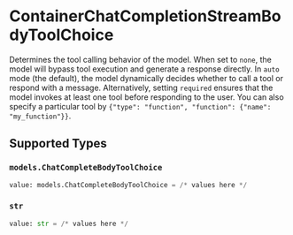 # ContainerChatCompletionStreamBodyToolChoice

Determines the tool calling behavior of the model.
When set to `none`, the model will bypass tool execution and generate a response directly.
In `auto` mode (the default), the model dynamically decides whether to call a tool or respond with a message.
Alternatively, setting `required` ensures that the model invokes at least one tool before responding to the user.
You can also specify a particular tool by `{"type": "function", "function": {"name": "my_function"}}`.



## Supported Types

### `models.ChatCompleteBodyToolChoice`

```python
value: models.ChatCompleteBodyToolChoice = /* values here */
```

### `str`

```python
value: str = /* values here */
```

